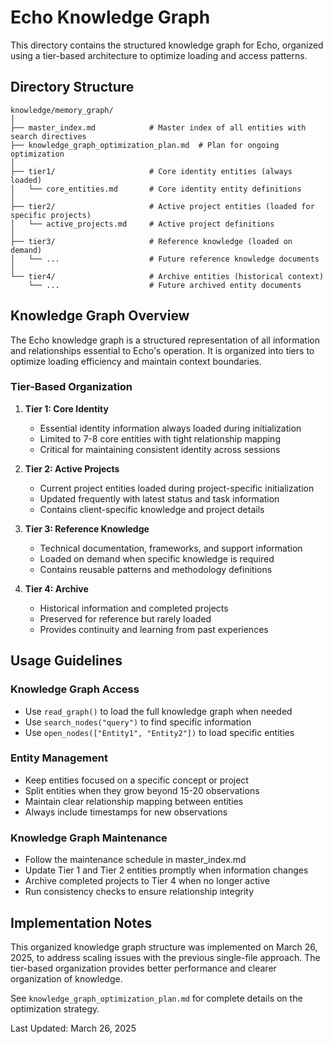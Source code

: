 # Echo Knowledge Graph

This directory contains the structured knowledge graph for Echo, organized using a tier-based architecture to optimize loading and access patterns.

## Directory Structure

```
knowledge/memory_graph/
│
├── master_index.md            # Master index of all entities with search directives
├── knowledge_graph_optimization_plan.md  # Plan for ongoing optimization
│
├── tier1/                     # Core identity entities (always loaded)
│   └── core_entities.md       # Core identity entity definitions
│
├── tier2/                     # Active project entities (loaded for specific projects)
│   └── active_projects.md     # Active project definitions
│
├── tier3/                     # Reference knowledge (loaded on demand)
│   └── ...                    # Future reference knowledge documents
│
└── tier4/                     # Archive entities (historical context)
    └── ...                    # Future archived entity documents
```

## Knowledge Graph Overview

The Echo knowledge graph is a structured representation of all information and relationships essential to Echo's operation. It is organized into tiers to optimize loading efficiency and maintain context boundaries.

### Tier-Based Organization

1. **Tier 1: Core Identity**
   - Essential identity information always loaded during initialization
   - Limited to 7-8 core entities with tight relationship mapping
   - Critical for maintaining consistent identity across sessions

2. **Tier 2: Active Projects**
   - Current project entities loaded during project-specific initialization
   - Updated frequently with latest status and task information
   - Contains client-specific knowledge and project details

3. **Tier 3: Reference Knowledge**
   - Technical documentation, frameworks, and support information
   - Loaded on demand when specific knowledge is required
   - Contains reusable patterns and methodology definitions

4. **Tier 4: Archive**
   - Historical information and completed projects
   - Preserved for reference but rarely loaded
   - Provides continuity and learning from past experiences

## Usage Guidelines

### Knowledge Graph Access

- Use `read_graph()` to load the full knowledge graph when needed
- Use `search_nodes("query")` to find specific information
- Use `open_nodes(["Entity1", "Entity2"])` to load specific entities

### Entity Management

- Keep entities focused on a specific concept or project
- Split entities when they grow beyond 15-20 observations
- Maintain clear relationship mapping between entities
- Always include timestamps for new observations

### Knowledge Graph Maintenance

- Follow the maintenance schedule in master_index.md
- Update Tier 1 and Tier 2 entities promptly when information changes
- Archive completed projects to Tier 4 when no longer active
- Run consistency checks to ensure relationship integrity

## Implementation Notes

This organized knowledge graph structure was implemented on March 26, 2025, to address scaling issues with the previous single-file approach. The tier-based organization provides better performance and clearer organization of knowledge.

See `knowledge_graph_optimization_plan.md` for complete details on the optimization strategy.

Last Updated: March 26, 2025
